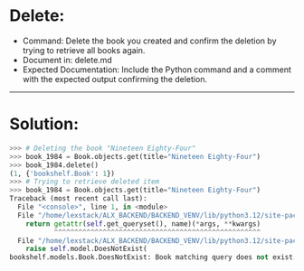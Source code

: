 # Delete:

- Command: Delete the book you created and confirm the deletion by trying to retrieve all books again.
- Document in: delete.md
- Expected Documentation: Include the Python command and a comment with the expected output confirming the deletion.
---
# Solution:
```python
>>> # Deleting the book "Nineteen Eighty-Four"
>>> book_1984 = Book.objects.get(title="Nineteen Eighty-Four")
>>> book_1984.delete()
(1, {'bookshelf.Book': 1})
>>> # Trying to retrieve deleted item
>>> book_1984 = Book.objects.get(title="Nineteen Eighty-Four")
Traceback (most recent call last):
  File "<console>", line 1, in <module>
  File "/home/lexstack/ALX_BACKEND/BACKEND_VENV/lib/python3.12/site-packages/django/db/models/manager.py", line 87, in manager_method
    return getattr(self.get_queryset(), name)(*args, **kwargs)
           ^^^^^^^^^^^^^^^^^^^^^^^^^^^^^^^^^^^^^^^^^^^^^^^^^^^
  File "/home/lexstack/ALX_BACKEND/BACKEND_VENV/lib/python3.12/site-packages/django/db/models/query.py", line 633, in get
    raise self.model.DoesNotExist(
bookshelf.models.Book.DoesNotExist: Book matching query does not exist.
```